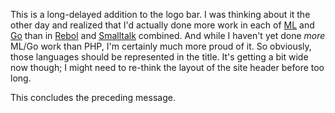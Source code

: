 This is a long-delayed addition to the logo bar. I was thinking about it the other day and realized that I'd actually done more work in each of [ML](http://sml-family.org/) and [Go](http://golang.org/) than in [Rebol](http://www.rebol.com/rebol3/) and [Smalltalk](http://pharo.org/) combined. And while I haven't yet done *more* ML/Go work than PHP, I'm certainly much more proud of it. So obviously, those languages should be represented in the title. It's getting a bit wide now though; I might need to re-think the layout of the site header before too long.

This concludes the preceding message.

